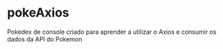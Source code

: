 # pokeAxios
Pokedex de console criado para aprender a utilizar o Axios e consumir os dados da API do Pokemon
